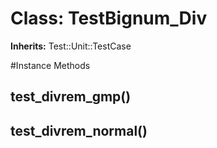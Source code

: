 # Class: TestBignum_Div
**Inherits:** Test::Unit::TestCase
    




#Instance Methods
## test_divrem_gmp() [](#method-i-test_divrem_gmp)

## test_divrem_normal() [](#method-i-test_divrem_normal)

